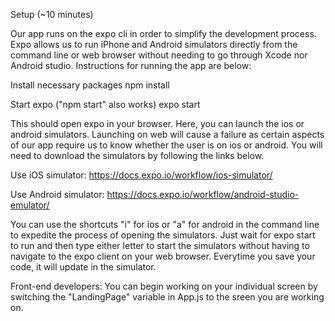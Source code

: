 Setup (~10 minutes)

Our app runs on the expo cli in order to simplify the development process. Expo allows us to run iPhone and Android simulators directly from the command line or web browser without needing to go through Xcode nor Android studio. Instructions for running the app are below: 

Install necessary packages
npm install

Start expo ("npm start" also works)
expo start

This should open expo in your browser. Here, you can launch the ios or android simulators. Launching on web will cause a failure as certain aspects of our app require us to know whether the user is on ios or android. You will need to download the simulators by following the links below.

Use iOS simulator: https://docs.expo.io/workflow/ios-simulator/

Use Android simulator: https://docs.expo.io/workflow/android-studio-emulator/

You can use the shortcuts "i" for ios or "a" for android in the command line to expedite the process of opening the simulators. Just wait for expo start to run and then type either letter to start the simulators without having to navigate to the expo client on your web browser. Everytime you save your code, it will update in the simulator.

Front-end developers:
You can begin working on your individual screen by switching the "LandingPage" variable in App.js to the sreen you are working on. 
